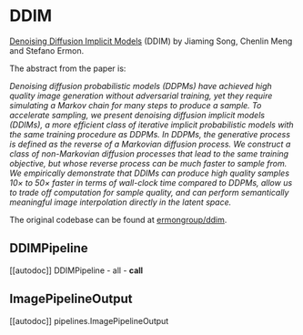 <!--Copyright 2025 The HuggingFace Team. All rights reserved.

Licensed under the Apache License, Version 2.0 (the "License"); you may not use this file except in compliance with
the License. You may obtain a copy of the License at

http://www.apache.org/licenses/LICENSE-2.0

Unless required by applicable law or agreed to in writing, software distributed under the License is distributed on
an "AS IS" BASIS, WITHOUT WARRANTIES OR CONDITIONS OF ANY KIND, either express or implied. See the License for the
specific language governing permissions and limitations under the License.
-->

# DDIM

[Denoising Diffusion Implicit Models](https://huggingface.co/papers/2010.02502) (DDIM) by Jiaming Song, Chenlin Meng and Stefano Ermon.

The abstract from the paper is:

*Denoising diffusion probabilistic models (DDPMs) have achieved high quality image generation without adversarial training, yet they require simulating a Markov chain for many steps to produce a sample. To accelerate sampling, we present denoising diffusion implicit models (DDIMs), a more efficient class of iterative implicit probabilistic models with the same training procedure as DDPMs. In DDPMs, the generative process is defined as the reverse of a Markovian diffusion process. We construct a class of non-Markovian diffusion processes that lead to the same training objective, but whose reverse process can be much faster to sample from. We empirically demonstrate that DDIMs can produce high quality samples 10× to 50× faster in terms of wall-clock time compared to DDPMs, allow us to trade off computation for sample quality, and can perform semantically meaningful image interpolation directly in the latent space.*

The original codebase can be found at [ermongroup/ddim](https://github.com/ermongroup/ddim).

## DDIMPipeline
[[autodoc]] DDIMPipeline
	- all
	- __call__

## ImagePipelineOutput
[[autodoc]] pipelines.ImagePipelineOutput
